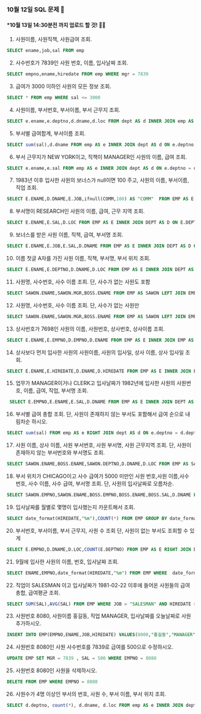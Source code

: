 ### 10월 12일 SQL 문제 🎅
#### *10월 13일 14:30분전 까지 업로드 할 것! 👮‍♂️

1. 사원이름, 사원직책, 사원급여 조회.
```SQL
SELECT ename,job,sal FROM emp
```

2. 사수번호가 7839인 사원 번호, 이름, 입사날짜 조회.

```SQL
SELECT empno,ename,hiredate FROM emp WHERE mgr = 7839
```

3. 급여가 3000 이하인 사원의 모든 정보 조회.

```SQL
SELECT * FROM emp WHERE sal <= 3000
```

4. 사원이름, 부서번호, 부서이름, 부서 근무지 조회.

```SQL
SELECT e.ename,e.deptno,d.dname,d.loc FROM dept AS d INNER JOIN emp AS e ON e.deptno = d.deptno 
```
5. 부서별 급여합계, 부서이름 조회.
```SQL
SELECT sum(sal),d.dname FROM emp AS e INNER JOIN dept AS d ON e.deptno = d.deptno GROUP BY d.dname ORDER BY d.DNAME
```

6. 부서 근무지가 NEW YORK이고, 직책이 MANAGER인 사원의 이름, 급여 조회.
```SQL
SELECT e.ename,e.sal FROM emp AS e INNER JOIN dept AS d ON e.deptno = d.deptno WHERE d.loc = "NEW YORK" AND E.JOB = "MANAGER"
```

7. 1983년 이후 입사한 사원의 보너스가 null이면 100 주고, 사원의 이름, 부서이름, 직업 조회.
```SQL
SELECT E.ENAME,D.DNAME,E.JOB,ifnull(COMM,100) AS "COMM"  FROM EMP AS E INNER JOIN DEPT AS D ON E.DEPTNO = D.DEPTNO WHERE date_format(HIREDATE,"%Y") >= 1983
```

8.  부서명이 RESEARCH인 사원의 이름, 급여, 근무 지역 조회.
```SQL
SELECT E.ENAME,E.SAL,D.LOC FROM EMP AS E INNER JOIN DEPT AS D ON E.DEPTNO = D.DEPTNO WHERE D.DNAME = "RESEARCH"
```

9. 보너스를 받은 사원 이름, 직책, 급여, 부서명 조회.
```SQL
SELECT E.ENAME,E.JOB,E.SAL,D.DNAME FROM EMP AS E INNER JOIN DEPT AS D ON E.DEPTNO = D.DEPTNO WHERE E.COMM IS NOT NULL
```

10. 이름 첫글 A자를 가진 사원 이름, 직책, 부서명, 부서 위치 조회.
```SQL
SELECT E.ENAME,E.DEPTNO,D.DNAME,D.LOC FROM EMP AS E INNER JOIN DEPT AS D ON E.DEPTNO = D.DEPTNO WHERE E.ENAME LIKE"A%"
```

11. 사원명, 사수번호, 사수 이름 조회. 단, 사수가 없는 사원도 포함
```SQL
SELECT SAWON.ENAME,SAWON.MGR,BOSS.ENAME FROM EMP AS SAWON LEFT JOIN EMP AS BOSS ON SAWON.MGR = BOSS.EMPNO
```

12. 사원명, 사수번호, 사수 이름 조회. 단, 사수가 없는 사원만
```SQL
SELECT SAWON.ENAME,SAWON.MGR,BOSS.ENAME FROM EMP AS SAWON LEFT JOIN EMP AS BOSS ON SAWON.MGR = BOSS.EMPNO WHERE BOSS.ENAME IS NULL
``` 
13. 상사번호가 7698인 사원의 이름, 사원번호, 상사번호, 상사이름 조회.
```SQL
SELECT E.ENAME,E.EMPNO,D.EMPNO,D.ENAME FROM EMP AS E INNER JOIN EMP AS D ON E.MGR = D.EMPNO WHERE D.EMPNO = 7698
```
14. 상사보다 먼저 입사한 사원의 사원이름, 사원의 입사일, 상사 이름, 상사 입사일 조회.
```SQL
SELECT E.ENAME,E.HIREDATE,D.ENAME,D.HIREDATE FROM EMP AS E INNER JOIN EMP AS D ON E.MGR = D.EMPNO WHERE E.HIREDATE > D.HIREDATE
```
15. 업무가 MANAGER이거나 CLERK고 입사날짜가 1982년에 입사한
 사원의 사원번호, 이름, 급여, 직업, 부서명 조회.
```SQL
 SELECT E.EMPNO,E.ENAME,E.SAL,D.DNAME FROM EMP AS E INNER JOIN DEPT AS D ON E.DEPTNO = D.DEPTNO WHERE (E.JOB="MANAGER" OR E.JOB="CLERK") AND DATE_FORMAT(HIREDATE,"%Y") = 1982
```
16. 부서별 급여 총합 조회. 
    단, 사원이 존재하지 않는 부서도 포함해서 급여 순으로 내림차순 하시오.
```SQL
SELECT sum(sal) FROM emp AS e RIGHT JOIN dept AS d ON e.deptno = d.deptno GROUP BY d.dname ORDER BY SUM(SAL) DESC
```

17.  사원 이름, 상사 이름, 사원 부서번호, 사원 부서명, 사원 근무지역 조회. 
    단, 사원이 존재하지 않는 부서번호와 부서명도 조회.
```SQL
SELECT SAWON.ENAME,BOSS.ENAME,SAWON.DEPTNO,D.DNAME,D.LOC FROM EMP AS SAWON INNER JOIN EMP AS BOSS ON SAWON.MGR = BOSS.EMPNO RIGHT JOIN DEPT AS D ON SAWON.DEPTNO = D.DEPTNO
```
18. 부서 위치가 CHICAGO이고 사수 급여가 5000 미만인 
 사원 번호,사원 이름,사수 번호, 사수 이름, 사수 급여, 부서명 조회.
 단, 사원의 입사날짜로 오름차순.
```SQL
SELECT SAWON.EMPNO,SAWON.ENAME,BOSS.EMPNO,BOSS.ENAME,BOSS.SAL,D.DNAME FROM EMP AS SAWON INNER JOIN EMP AS BOSS ON SAWON.MGR = BOSS.EMPNO RIGHT JOIN DEPT AS D ON SAWON.DEPTNO = D.DEPTNO WHERE D.LOC = "CHICAGO" AND BOSS.SAL < 5000 ORDER BY SAWON.HIREDATE 
```
19. 입사날짜를 월별로 몇명이 입사했는지 카운트해서 조회.
```SQL
SELECT date_format(HIREDATE,"%m"),COUNT(*) FROM EMP GROUP BY date_format(HIREDATE,"%M") ORDER BY date_format(HIREDATE,"%m")
```
20. 부서번호, 부서이름, 부서 근무지, 사원 수 조회 단, 사원이 없는 부서도 조회할 수 있게 
```SQL
SELECT E.EMPNO,D.DNAME,D.LOC,COUNT(E.DEPTNO) FROM EMP AS E RIGHT JOIN DEPT AS D ON E.DEPTNO = D.DEPTNO GROUP BY D.DNAME
```
21. 9월에 입사한 사원의 이름, 번호, 입사날짜 조회.
```SQL
SELECT ENAME,EMPNO,date_format(HIREDATE,"%m") FROM EMP WHERE  date_format(HIREDATE,"%m") = 09
```
22. 직업이 SALESMAN 이고 입사날짜가 1981-02-22 이후에 들어온 사원들의 급여 총합, 급여평균 조회.
```SQL
SELECT SUM(SAL),AVG(SAL) FROM EMP WHERE JOB = "SALESMAN" AND HIREDATE > "1981-02-22"
```
23. 사원번호 8080, 사원이름 홍길동, 직업 MANAGER, 입사날짜를 오늘날짜로 사원 추가하시오.
```SQL
INSERT INTO EMP(EMPNO,ENAME,JOB,HIREDATE) VALUES(8000,"홍길동","MANAGER",NOW())
```
24. 사원번호 8080인 사원 사수번호를 7839로 급여를 500으로 수정하시오.
```SQL
UPDATE EMP SET MGR = 7839 , SAL = 500 WHERE EMPNO = 8080
```
25. 사원번호 8080인 사원을 삭제하시오.
```SQL
DELETE FROM EMP WHERE EMPNO = 8080
```
26. 사원수가 4명 이상인 부서의 번호, 사원 수, 부서 이름, 부서 위치 조회.
```sql
SELECT d.deptno, count(*), d.dname, d.loc FROM emp AS e INNER JOIN dept AS d ON e.deptno = d.deptno GROUP BY e.deptno HAVING count(*) >= 4
```